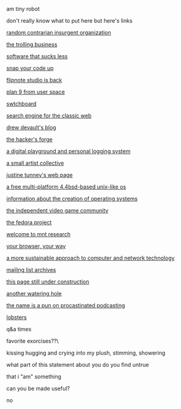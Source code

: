 am tiny robot

don't really know what to put here but here's links

[random contrarian insurgent organization](https://cat-v.org)

[the trolling business](https://9front.org)

[software that sucks less](https://suckless.org)

[snap your code up](https://teddit.net/r/programmingcirclejerk)

[flipnote studio is back](https://www.sudomemo.net/)

[plan 9 from user space](https://9fans.github.io/)

[swtchboard](https://swtch.com/)

[search engine for the classic web](https://wiby.me/)

[drew devault's blog](https://drewdevault.com/)

[the hacker's forge](https://sourcehut.org/)

[a digital playground and personal logging system](https://xxiivv.com/)

[a small artist collective](https://100r.co/)

[justine tunney's web page](https://justine.lol/)

[a free multi-platform 4.4bsd-based unix-like os](https://www.openbsd.org/)

[information about the creation of operating systems](https://www.osdev.org/)

[the independent video game community](https://gbatemp.net/)

[the fedora project](https://fedoraproject.org/)

[welcome to mnt research](https://mntre.com)

[your browser, your way](https://www.palemoon.org/)

[a more sustainable approach to computer and network technology](https://permacomputing.net/)

[mailing list archives](https://marc.info/)

[this page still under construction](https://benghancock.github.io/articles/)

[another watering hole](https://taoofmac.com/)

[the name is a pun on procastinated podcasting](https://pspodcasting.net/)

[lobsters](https://lobste.rs/)

q&a times

favorite exorcises??\

kissing hugging and crying into my plush, stimming, showering

what part of this statement about you do you find untrue

that i "am" something

can you be made useful?

no

<!--
Look idk...
-->
